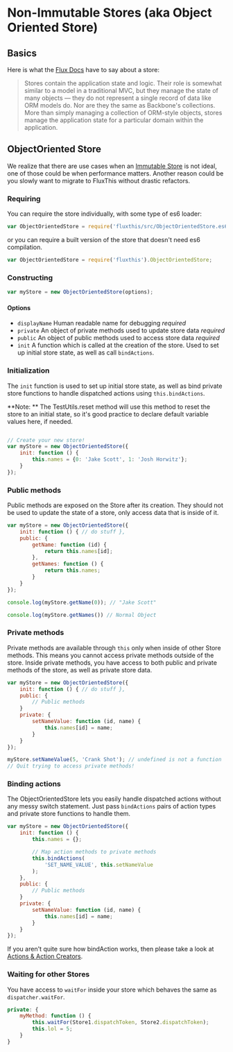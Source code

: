 # Non-Immutable Stores (aka Object Oriented Store)

## Basics

Here is what the
[Flux Docs](https://facebook.github.io/flux/docs/overview.html#stores)
have to say about a store:


>Stores contain the application state and logic.
Their role is somewhat similar to a model in a traditional MVC, but they
manage the state of many objects — they do not represent a
single record of data like ORM models do. Nor are they the same
as Backbone's collections. More than simply managing a collection
of ORM-style objects, stores manage the application state for a
particular domain within the application.

## ObjectOriented Store

We realize that there are use cases when an [Immutable Store](/#/docs/immutable-stores) is not ideal, one of
those could be when performance matters.
Another reason could be you slowly want to migrate to FluxThis without drastic refactors.

### Requiring

You can require the store individually, with some type of es6 loader:

```js
var ObjectOrientedStore = require('fluxthis/src/ObjectOrientedStore.es6');
```

or you can require a built version of the store that doesn't need es6
compilation.

```js
var ObjectOrientedStore = require('fluxthis').ObjectOrientedStore;
```
### Constructing

```js
var myStore = new ObjectOrientedStore(options);
```

#### Options
- `displayName` Human readable name for debugging *required*
- `private` An object of private methods used to update store data *required*
- `public` An object of public methods used to access store data *required*
- `init` A function which is called at the creation of the store. Used to set up
initial store state, as well as call `bindActions`.

### Initialization
The `init` function is used to set up initial store state, as well as bind
private store functions to handle dispatched actions using `this.bindActions`.

**Note: ** The TestUtils.reset method will use this method to reset
the store to an initial state, so it's good practice to declare default
variable values here, if needed.

```js

// Create your new store!
var myStore = new ObjectOrientedStore({
    init: function () {
    	this.names = {0: 'Jake Scott', 1: 'Josh Horwitz'};
    }
});
```

### Public methods
Public methods are exposed on the Store after its creation. They should not be
used to update the state of a store, only access data that is inside of it.


```javascript
var myStore = new ObjectOrientedStore({
    init: function () { // do stuff },
    public: {
        getName: function (id) {
            return this.names[id];
        },
        getNames: function () {
            return this.names;
        }
    }
});

console.log(myStore.getName(0)); // "Jake Scott"

console.log(myStore.getNames()) // Normal Object
```

### Private methods
Private methods are available through `this` only when inside of other Store
methods. This means you cannot access private methods outside
of the store. Inside private methods, you have access to both public and private
methods of the store, as well as private store data.

```js
var myStore = new ObjectOrientedStore({
    init: function () { // do stuff },
    public: {
        // Public methods
    }
    private: {
        setNameValue: function (id, name) {
            this.names[id] = name;
        }
    }
});

myStore.setNameValue(5, 'Crank Shot'); // undefined is not a function
// Quit trying to access private methods!

```

### Binding actions
The ObjectOrientedStore lets you easily handle dispatched actions without any messy
switch statement. Just pass `bindActions` pairs of action types and private store 
functions to handle them.

```js
var myStore = new ObjectOrientedStore({
    init: function () {
        this.names = {};

        // Map action methods to private methods
        this.bindActions(
            'SET_NAME_VALUE', this.setNameValue
        );
    },
    public: {
        // Public methods
    }
    private: {
        setNameValue: function (id, name) {
            this.names[id] = name;
        }
    }
});
```

If you aren't quite sure how bindAction works, then please take a look
at [Actions & Action Creators](/#/docs/action-creators).

### Waiting for other Stores
You have access to `waitFor` inside your store which behaves the same as
`dispatcher.waitFor`.

```js
private: {
	myMethod: function () {
		this.waitFor(Store1.dispatchToken, Store2.dispatchToken);
		this.lol = 5;
	}
}
```
